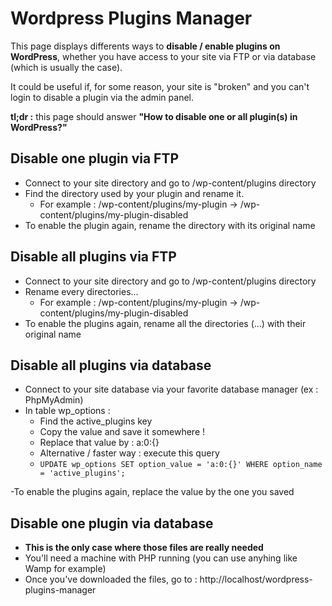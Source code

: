 # Wordpress Plugins Manager

This page displays differents ways to **disable / enable plugins on WordPress**, whether you have access to your site via FTP or via database (which is usually the case). 

It could be useful if, for some reason, your site is "broken" and you can't login to disable a plugin via the admin panel.

**tl;dr :** this page should answer **"How to disable one or all plugin(s) in WordPress?"**

## Disable one plugin via FTP

- Connect to your site directory and go to /wp-content/plugins directory
- Find the directory used by your plugin and rename it. 
  - For example : /wp-content/plugins/my-plugin -> /wp-content/plugins/my-plugin-disabled
- To enable the plugin again, rename the directory with its original name

## Disable all plugins via FTP

- Connect to your site directory and go to /wp-content/plugins directory
- Rename every directories... 
  - For example : /wp-content/plugins/my-plugin -> /wp-content/plugins/my-plugin-disabled
- To enable the plugins again, rename all the directories (...) with their original name

## Disable all plugins via database

- Connect to your site database via your favorite database manager (ex : PhpMyAdmin)
- In table wp_options :
  - Find the active_plugins key
  - Copy the value and save it somewhere !
  - Replace that value by : a:0:{}
  - Alternative / faster way : execute this query 
  - ````UPDATE wp_options SET option_value = 'a:0:{}' WHERE option_name = 'active_plugins';````
  
-To enable the plugins again, replace the value by the one you saved

## Disable one plugin via database

- **This is the only case where those files are really needed**
- You'll need a machine with PHP running (you can use anyhing like Wamp for example)
- Once you've downloaded the files, go to : http://localhost/wordpress-plugins-manager
